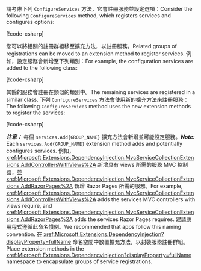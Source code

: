 <a name="csc"></a>

<span data-ttu-id="a4f3a-101">請考慮下列 `ConfigureServices` 方法，它會註冊服務並設定選項：</span><span class="sxs-lookup"><span data-stu-id="a4f3a-101">Consider the following `ConfigureServices` method, which registers services and configures options:</span></span>

[!code-csharp[](~/fundamentals/configuration/index/samples/3.x/ConfigSample/Startup2.cs?name=snippet)]

<span data-ttu-id="a4f3a-102">您可以將相關的註冊群組移至擴充方法，以註冊服務。</span><span class="sxs-lookup"><span data-stu-id="a4f3a-102">Related groups of registrations can be moved to an extension method to register services.</span></span> <span data-ttu-id="a4f3a-103">例如，設定服務會新增至下列類別：</span><span class="sxs-lookup"><span data-stu-id="a4f3a-103">For example, the configuration services are added to the following class:</span></span>

[!code-csharp[](~/fundamentals/configuration/index/samples/3.x/ConfigSample/Options/MyConfigServiceCollectionExtensions.cs)]

<span data-ttu-id="a4f3a-104">其餘的服務會註冊在類似的類別中。</span><span class="sxs-lookup"><span data-stu-id="a4f3a-104">The remaining services are registered in a similar class.</span></span> <span data-ttu-id="a4f3a-105">下列 `ConfigureServices` 方法會使用新的擴充方法來註冊服務：</span><span class="sxs-lookup"><span data-stu-id="a4f3a-105">The following `ConfigureServices` method uses the new extension methods to register the services:</span></span>

[!code-csharp[](~/fundamentals/configuration/index/samples/3.x/ConfigSample/Startup4.cs?name=snippet)]

<span data-ttu-id="a4f3a-106">**_注意：_** 每個 `services.Add{GROUP_NAME}` 擴充方法會新增並可能設定服務。</span><span class="sxs-lookup"><span data-stu-id="a4f3a-106">**_Note:_** Each `services.Add{GROUP_NAME}` extension method adds and potentially configures services.</span></span> <span data-ttu-id="a4f3a-107">例如， <xref:Microsoft.Extensions.DependencyInjection.MvcServiceCollectionExtensions.AddControllersWithViews%2A> 新增具有 views 所需的服務 MVC 控制器，並 <xref:Microsoft.Extensions.DependencyInjection.MvcServiceCollectionExtensions.AddRazorPages%2A> 新增 Razor Pages 所需的服務。</span><span class="sxs-lookup"><span data-stu-id="a4f3a-107">For example, <xref:Microsoft.Extensions.DependencyInjection.MvcServiceCollectionExtensions.AddControllersWithViews%2A> adds the services MVC controllers with views require, and <xref:Microsoft.Extensions.DependencyInjection.MvcServiceCollectionExtensions.AddRazorPages%2A> adds the services Razor Pages requires.</span></span> <span data-ttu-id="a4f3a-108">建議應用程式遵循此命名慣例。</span><span class="sxs-lookup"><span data-stu-id="a4f3a-108">We recommended that apps follow this naming convention.</span></span> <span data-ttu-id="a4f3a-109">在 <xref:Microsoft.Extensions.DependencyInjection?displayProperty=fullName> 命名空間中放置擴充方法，以封裝服務註冊群組。</span><span class="sxs-lookup"><span data-stu-id="a4f3a-109">Place extension methods in the <xref:Microsoft.Extensions.DependencyInjection?displayProperty=fullName> namespace to encapsulate groups of service registrations.</span></span>
